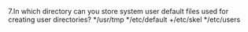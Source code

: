 7.In which directory can you store system user default files used for creating user directories? 
*/usr/tmp 
*/etc/default 
+/etc/skel 
*/etc/users

